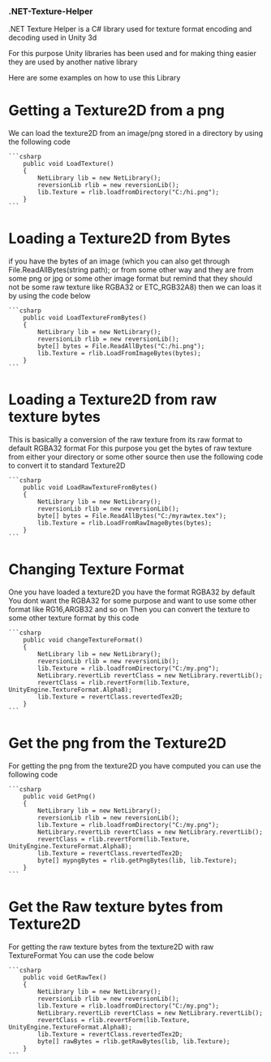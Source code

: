 ### .NET-Texture-Helper
.NET Texture Helper is a C# library used for texture format encoding and decoding used in Unity 3d

For this purpose Unity libraries has been used and for making thing easier they are used by another native library

Here are some examples on how to use this Library

# Getting a Texture2D from a png
We can load the texture2D from an image/png stored in a directory by using the following code

    ```csharp
        public void LoadTexture()
        {
            NetLibrary lib = new NetLibrary();
            reversionLib rlib = new reversionLib();
            lib.Texture = rlib.loadfromDirectory("C:/hi.png");
        }
    ```
# Loading a Texture2D from Bytes
if you have the bytes of an image (which you can also get through File.ReadAllBytes(string path);
or from some other way and they are from some png or jpg or some other image format but remind that they should not be some raw texture like RGBA32 or ETC_RGB32A8)
then we can loas it by using the code below

    ```csharp
        public void LoadTextureFromBytes()
        {
            NetLibrary lib = new NetLibrary();
            reversionLib rlib = new reversionLib();
            byte[] bytes = File.ReadAllBytes("C:/hi.png");
            lib.Texture = rlib.LoadFromImageBytes(bytes);
        }
    ```
# Loading a Texture2D from raw texture bytes
This is basically a conversion of the raw texture from its raw format to default RGBA32 format
For this purpose you get the bytes of raw texture from either your directory or some other source then use the following code to convert it to standard Texture2D

    ```csharp
        public void LoadRawTextureFromBytes()
        {
            NetLibrary lib = new NetLibrary();
            reversionLib rlib = new reversionLib();
            byte[] bytes = File.ReadAllBytes("C:/myrawtex.tex");
            lib.Texture = rlib.LoadFromRawImageBytes(bytes);
        }
    ```
# Changing Texture Format
One you have loaded a texture2D you have the format RGBA32 by default
You dont want the RGBA32 for some purpose and want to use some other format like RG16,ARGB32 and so on
Then you can convert the texture to some other texture format by this code

    ```csharp
        public void changeTextureFormat()
        {
            NetLibrary lib = new NetLibrary();
            reversionLib rlib = new reversionLib();
            lib.Texture = rlib.loadfromDirectory("C:/my.png");
            NetLibrary.revertLib revertClass = new NetLibrary.revertLib();
            revertClass = rlib.revertForm(lib.Texture, UnityEngine.TextureFormat.Alpha8);
            lib.Texture = revertClass.revertedTex2D;
        }
    ```
# Get the png from the Texture2D
For getting the png from the texture2D you have computed
you can use the following code

    ```csharp
        public void GetPng()
        {
            NetLibrary lib = new NetLibrary();
            reversionLib rlib = new reversionLib();
            lib.Texture = rlib.loadfromDirectory("C:/my.png");
            NetLibrary.revertLib revertClass = new NetLibrary.revertLib();
            revertClass = rlib.revertForm(lib.Texture, UnityEngine.TextureFormat.Alpha8);
            lib.Texture = revertClass.revertedTex2D;
            byte[] mypngBytes = rlib.getPngBytes(lib, lib.Texture);
        }
    ```
# Get the Raw texture bytes from Texture2D
For getting the raw texture bytes from the texture2D with raw TextureFormat
You can use the code below

    ```csharp
        public void GetRawTex()
        {
            NetLibrary lib = new NetLibrary();
            reversionLib rlib = new reversionLib();
            lib.Texture = rlib.loadfromDirectory("C:/my.png");
            NetLibrary.revertLib revertClass = new NetLibrary.revertLib();
            revertClass = rlib.revertForm(lib.Texture, UnityEngine.TextureFormat.Alpha8);
            lib.Texture = revertClass.revertedTex2D;
            byte[] rawBytes = rlib.getRawBytes(lib, lib.Texture);
        }
    ```
